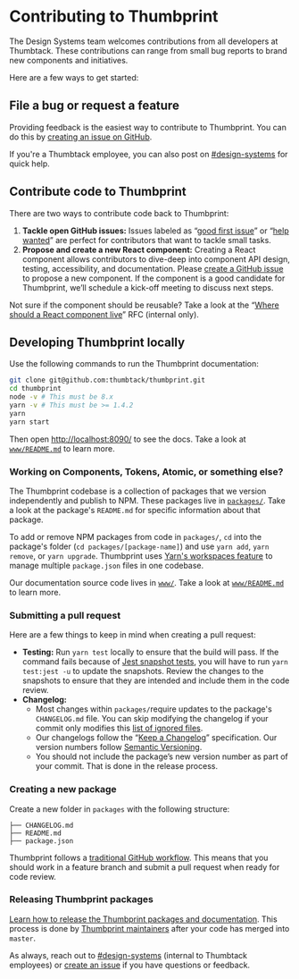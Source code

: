 # Contributing to Thumbprint

The Design Systems team welcomes contributions from all developers at Thumbtack. These contributions can range from small bug reports to brand new components and initiatives.

Here are a few ways to get started:

## File a bug or request a feature

Providing feedback is the easiest way to contribute to Thumbprint. You can do this by [creating an issue on GitHub](https://github.com/thumbtack/thumbprint/issues).

If you're a Thumbtack employee, you can also post on [#design-systems](https://teamsanfrancisco.slack.com/messages/C7FLM0ZGU/details/) for quick help.

## Contribute code to Thumbprint

There are two ways to contribute code back to Thumbprint:

1. **Tackle open GitHub issues:** Issues labeled as “[good first issue](https://github.com/thumbtack/thumbprint/issues?q=is%3Aopen+is%3Aissue+label%3A%22good+first+issue%22)” or “[help wanted](https://github.com/thumbtack/thumbprint/issues?q=is%3Aopen+is%3Aissue+label%3A%22help+wanted%22)” are perfect for contributors that want to tackle small tasks.
2. **Propose and create a new React component:** Creating a React component allows contributors to dive-deep into component API design, testing, accessibility, and documentation. Please [create a GitHub issue](https://github.com/thumbtack/thumbprint/issues) to propose a new component. If the component is a good candidate for Thumbprint, we’ll schedule a kick-off meeting to discuss next steps.

Not sure if the component should be reusable? Take a look at the “[Where should a React component live](https://docs.google.com/a/thumbtack.com/document/d/1-EGijB_3mc49T_CSzWowNfhEKlwiTdZh8tqIx6URZys/edit?usp=sharing)” RFC (internal only).

## Developing Thumbprint locally

Use the following commands to run the Thumbprint documentation:

```bash
git clone git@github.com:thumbtack/thumbprint.git
cd thumbprint
node -v # This must be 8.x
yarn -v # This must be >= 1.4.2
yarn
yarn start
```

Then open [http://localhost:8090/](http://localhost:8090/) to see the docs. Take a look at [`www/README.md`](https://github.com/thumbtack/thumbprint/blob/master/www/README.md) to learn more.

### Working on Components, Tokens, Atomic, or something else?

The Thumbprint codebase is a collection of packages that we version independently and publish to NPM. These packages live in [`packages/`](https://github.com/thumbtack/thumbprint/tree/master/packages). Take a look at the package's `README.md` for specific information about that package.

To add or remove NPM packages from code in `packages/`, `cd` into the package's folder (`cd packages/[package-name]`) and use `yarn add`, `yarn remove`, or `yarn upgrade`. Thumbprint uses [Yarn's workspaces feature](https://yarnpkg.com/lang/en/docs/workspaces/) to manage multiple `package.json` files in one codebase.

Our documentation source code lives in [`www/`](https://github.com/thumbtack/thumbprint/tree/master/www). Take a look at [`www/README.md`](https://github.com/thumbtack/thumbprint/blob/master/www/README.md) to learn more.

### Submitting a pull request

Here are a few things to keep in mind when creating a pull request:

-   **Testing:** Run `yarn test` locally to ensure that the build will pass. If the command fails because of [Jest snapshot tests](https://facebook.github.io/jest/docs/en/snapshot-testing.html), you will have to run `yarn test:jest -u` to update the snapshots. Review the changes to the snapshots to ensure that they are intended and include them in the code review.
-   **Changelog:**
    -   Most changes within `packages/`require updates to the package's `CHANGELOG.md` file. You can skip modifying the changelog if your commit only modifies this [list of ignored files](https://github.com/thumbtack/thumbprint/blob/master/lerna.json).
    -   Our changelogs follow the “[Keep a Changelog](http://keepachangelog.com/en/1.0.0/)” specification. Our version numbers follow [Semantic Versioning](https://semver.org/).
    -   You should not include the package’s new version number as part of your commit. That is done in the release process.

### Creating a new package

Create a new folder in `packages` with the following structure:

```
├── CHANGELOG.md
├── README.md
├── package.json
```

Thumbprint follows a [traditional GitHub workflow](https://guides.github.com/introduction/flow/). This means that you should work in a feature branch and submit a pull request when ready for code review.

### Releasing Thumbprint packages

[Learn how to release the Thumbprint packages and documentation](https://github.com/thumbtack/thumbprint/blob/master/RELEASING.md). This process is done by [Thumbprint maintainers](https://github.com/orgs/thumbtack/teams/design-systems/members) after your code has merged into `master`.

As always, reach out to [#design-systems](https://teamsanfrancisco.slack.com/messages/C7FLM0ZGU/details/) (internal to Thumbtack employees) or [create an issue](https://github.com/thumbtack/thumbprint/issues) if you have questions or feedback.
